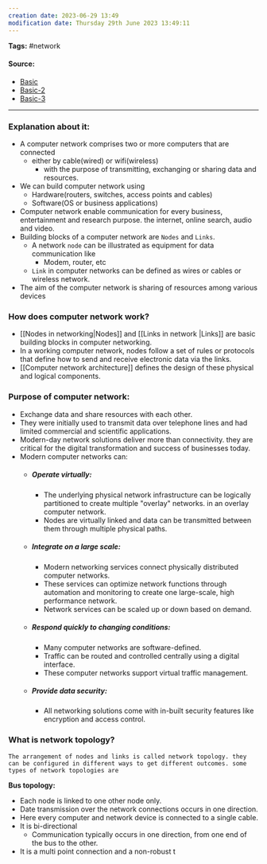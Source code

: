 ```yaml
---
creation date: 2023-06-29 13:49
modification date: Thursday 29th June 2023 13:49:11
---
```


**Tags:** #network 

#### Source:

* [Basic](https://www.ibm.com/topics/networking)
* [Basic-2](https://learn.microsoft.com/en-us/training/modules/network-fundamentals/2-network-types-topologies)
* [Basic-3](https://aws.amazon.com/what-is/computer-networking/)

--------------------------------------

### Explanation about it:

* A computer network comprises two or more computers that are connected
	* either by cable(wired) or wifi(wireless)
		* with the purpose of transmitting, exchanging or sharing data and resources.
* We can build computer network using 
	* Hardware(routers, switches, access points and cables)
	* Software(OS or business applications)
* Computer network enable communication for every business, entertainment and research purpose. the internet, online search, audio and video.
* Building blocks of a computer network are `Nodes` and `Links`.
	* A network `node` can be illustrated as equipment for data communication like
		* Modem, router, etc
	* `Link` in computer networks can be defined as wires or cables or wireless network.
* The aim of the computer network is sharing of resources among various devices

### How does computer network work?

* [[Nodes in networking|Nodes]] and [[Links in network |Links]] are basic building blocks in computer networking. 
* In a working computer network, nodes follow a set of rules or protocols that define how to send and receive electronic data via the links.
* [[Computer network architecture]] defines the design of these physical and logical components.

### Purpose of computer network:

* Exchange data and share resources with each other.
* They were initially used to transmit data over telephone lines and had limited commercial and scientific applications.
* Modern-day network solutions deliver more than connectivity. they are critical for the digital transformation and success of businesses today.
* Modern computer networks can:
	* ##### Operate virtually:
		* The underlying physical network infrastructure can be logically partitioned to create multiple "overlay" networks. in an overlay computer network.
		* Nodes are virtually linked and data can be transmitted between them through multiple physical paths.
	* ##### Integrate on a large scale:
		* Modern networking services connect physically distributed computer networks.
		* These services can optimize network functions through automation and monitoring to create one large-scale, high performance network.
		* Network services can be scaled up or down based on demand.
	* ##### Respond quickly to changing conditions:
		* Many computer networks are software-defined.
		* Traffic can be routed and controlled centrally using a digital interface.
		* These computer networks support virtual traffic management.
	* ##### Provide data security:
		* All networking solutions come with in-built security features like encryption and access control.


### What is network topology?

	The arrangement of nodes and links is called network topology. they can be configured in different ways to get different outcomes. some types of network topologies are

**Bus topology:**
* Each node is linked to one other node only.
* Date transmission over the network connections occurs in one direction.
* Here every computer and network device is connected to a single cable.
* It is bi-directional
	* Communication typically occurs in one direction, from one end of the bus to the other.
* It is a multi point connection and a non-robust t

